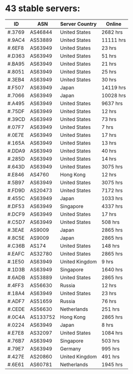 # 43 stable servers:

| ID | ASN | Server Country | Online |
| ------ | ------ | ------ | ------ |
| #.3769 | AS46844 | United States | 2682 hrs |
| #.9AC4 | AS53889 | United States | 11111 hrs |
| #.6EF8 | AS63949 | United States | 23 hrs |
| #.D363 | AS63949 | United States | 51 hrs |
| #.BA95 | AS63949 | United States | 21 hrs |
| #.8051 | AS63949 | United States | 25 hrs |
| #.3EB4 | AS63949 | United States | 30 hrs |
| #.F507 | AS63949 | Japan | 14119 hrs |
| #.7066 | AS63949 | Japan | 10028 hrs |
| #.A495 | AS63949 | United States | 9637 hrs |
| #.75DF | AS63949 | United States | 12 hrs |
| #.39CD | AS63949 | United States | 73 hrs |
| #.07F7 | AS63949 | United States | 7 hrs |
| #.0E7E | AS63949 | United States | 17 hrs |
| #.165A | AS63949 | United States | 13 hrs |
| #.DDA9 | AS63949 | United States | 40 hrs |
| #.285D | AS63949 | United States | 14 hrs |
| #.643D | AS63949 | United States | 3075 hrs |
| #.E846 | AS4760 | Hong Kong | 12 hrs |
| #.5B97 | AS63949 | United States | 3075 hrs |
| #.FD9D | AS20473 | United States | 7172 hrs |
| #.455C | AS63949 | Japan | 1033 hrs |
| #.DF53 | AS63949 | Singapore | 4337 hrs |
| #.DCF9 | AS63949 | United States | 17 hrs |
| #.C5D7 | AS63949 | United States | 508 hrs |
| #.3EAE | AS9009 | Japan | 2865 hrs |
| #.8C5E | AS9009 | Japan | 2865 hrs |
| #.C36B | AS174 | United States | 148 hrs |
| #.EAFC | AS32780 | United States | 2865 hrs |
| #.1E50 | AS63949 | United Kingdom | 9 hrs |
| #.1D3B | AS63949 | Singapore | 1640 hrs |
| #.6ADB | AS53889 | United States | 2865 hrs |
| #.4FF3 | AS56630 | Russia | 12 hrs |
| #.18A4 | AS63949 | United States | 23 hrs |
| #.ADF7 | AS51659 | Russia | 76 hrs |
| #.CEDE | AS56630 | Netherlands | 251 hrs |
| #.0C4A | AS133752 | Hong Kong | 2865 hrs |
| #.0224 | AS63949 | Japan | 8 hrs |
| #.E7E8 | AS32097 | United States | 1084 hrs |
| #.76B7 | AS63949 | Singapore | 503 hrs |
| #.79E7 | AS63949 | Germany | 995 hrs |
| #.427E | AS20860 | United Kingdom | 491 hrs |
| #.6E61 | AS60781 | Netherlands | 1945 hrs |

